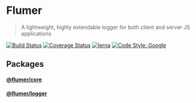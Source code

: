 # Flumer
> A lightweight, highly extendable logger for both client and server JS applications

[![Build Status](https://travis-ci.org/Drew-Kimberly/flumer.svg?branch=master)](https://travis-ci.org/Drew-Kimberly/flumer)
[![Coverage Status](https://coveralls.io/repos/github/Drew-Kimberly/flumer/badge.svg?branch=master)](https://coveralls.io/github/Drew-Kimberly/flumer?branch=master)
[![lerna](https://img.shields.io/badge/maintained%20with-lerna-cc00ff.svg)](https://lerna.js.org/)
[![Code Style: Google](https://img.shields.io/badge/code%20style-google-blueviolet.svg)](https://github.com/google/gts)

## Packages

#### [@flumer/core](./packages/core)

#### [@flumer/logger](./packages/logger)
